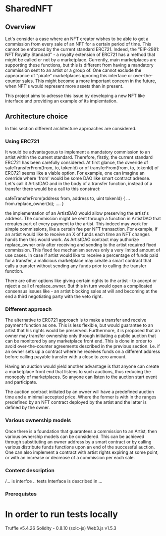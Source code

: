 # SharedNFT

## Overview

Let's consider a case where an NFT creator wishes to be able to get a commission from every sale of an NFT for a certain period of time.
This cannot be enforced by the current standard ERC721.
Indeed, the "EIP-2981: NFT Royalty Standard" - a royalty extension of ERC721 has a method that might be called or not by a marketplace. 
Currently, main marketplaces are supporting these functions, but this is different from having a mandatory commission sent to an artist or a group of. One cannot exclude the appearance of "pirate" marketplaces ignoring this interface or over-the-counter sales. 
This might become a more important concern in the future, when NFT's would represent more assets than in present.

This project aims to adresse this issue by developing a new NFT like interface and providing an example of its implemtation.

## Architecture choice

In this section different architecture approaches are considered.

### Using ERC721

It would be advantageous to implement a mandatory commission to an artist within the current standard. Therefore, firstly, the current standard ERC721 has been carefully considered. At first glance, the ovveride of safeTransferFrom(from, to, tokenId) or of transferFrom(from, to, tokenId) of ERC721 seems like a viable option. For example, one can imagine an override where 'from' would be some DAO like smart contract adresse. Let's call it ArtistDAO and in the body of a transfer function, instead of a transfer there would be a call to this constract:

safeTransferFrom(address from, address to, uint tokenId) {
    ...
    from.replace_owner(to);
    ....
}

the implementation of an ArtistDAO would allow preserving the artist's address. The commission might be sent through a function in ArtistDAO that reroutes part of every payment to the artist. This indeed may work for simple commissions, like a certain fee per NFT transaction.
For example, if an artist would like to receive an X of funds each time an NFT changes hands then this would work. As ArtistDAO contract may authorize replace_owner only after receiving and sending to the artist required fixed commission. 
This fixed fee mechanism serves only a very limited amount of use cases. In case if artist would like to receive a percentage of funds paid for a transfer, a malicious marketplace may create a smart contract that calls a transfer without sending any funds prior to calling the transfer function. 

There are other options like giving certain rights to the artist - to accept or reject a call of replace_owner.
But this in turn would open a complicated consensus issues like - an artist blocking sales at will and becoming at the end a third negotiating party with the veto right.

### Different approach

The alternative to ERC721 approach is to make a transfer and receive payment function as one. This is less flexible, but would guarantee to an artist that his rights would be preserved. Furthermore, it is proposed that an owner may transfer ownership only through initiating a public auction that can be monitored by any marketplace front end. This is done in order to avoid over-the-counter agreements described in the previous section. I.e. if an owner sets up a contract where he receives funds on a different address before calling payable transfer with a close to zero amount. 

Having an auction would yield another advantage is that anyone can create a marketplace front end that listens to such auctions, thus reducing the monopoly of marketplaces. So anyone can listen to the auction start event and participate.

The auction contract initiated by an owner will have a predefined auction time and a minimal accepted price. Where the former is with in the ranges predefined by an NFT contract deployed by the artist and the latter is defined by the owner.

### Various ownership models

Once there is a foundation that guarantees a commission to an Artist, then various ownership models can be considered. This can be achieved through substituting an owner address by a smart contract or by calling various distribute funds functions upon an end of the successful auction. One can also implement a contract with artist rights expiring at some point, or with an increase or decrease of a commission per each sale.



### Content description

/... is interfce
.. tests 
Interface is described in ...
 
### Prerequistes

# In order to run tests locally 

Truffle v5.4.26 
Solidity - 0.8.10 (solc-js)
Web3.js v1.5.3